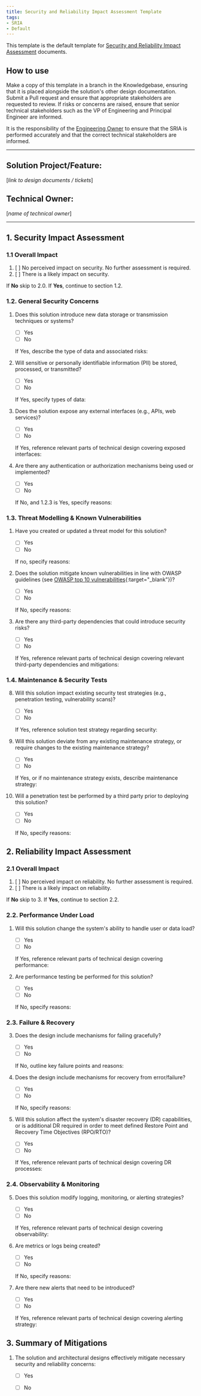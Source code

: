 ```yaml
---
title: Security and Reliability Impact Assessment Template
tags:
- SRIA
- Default
---
```


This template is the default template for [Security and Reliability Impact Assessment](../Governance/Technology-Governance/Security-and-Reliability-Impact-Assessment.md#objective) documents. 

## How to use
Make a copy of this template in a branch in the Knowledgebase, ensuring that it is placed alongside the solution's other design documentation.
Submit a Pull request and ensure that appropriate stakeholders are requested to review. If risks or concerns are raised, ensure that senior technical stakeholders such as the VP of Engineering and Principal Engineer are informed. 

It is the responsibility of the [Engineering Owner](../Governance/Problem-Ownership.md) to ensure that the SRIA is performed accurately and that the correct technical stakeholders are informed. 

---

## Solution Project/Feature:
[_link to design documents / tickets_]

## Technical Owner:
[_name of technical owner_]

---

## 1. Security Impact Assessment

### 1.1 Overall Impact
   1. [ ] No perceived impact on security. No further assessment is required.
   2. [ ] There is a likely impact on security.

If **No** skip to 2.0. If **Yes**, continue to section 1.2.

### 1.2. General Security Concerns

1. Does this solution introduce new data storage or transmission techniques or systems?  
   
     - [ ] Yes  
     - [ ] No
        
    If Yes, describe the type of data and associated risks:

       
2. Will sensitive or personally identifiable information (PII) be stored, processed, or transmitted?  
     - [ ] Yes  
     - [ ] No
        
    If Yes, specify types of data:
   
3. Does the solution expose any external interfaces (e.g., APIs, web services)?  
     - [ ] Yes  
     - [ ] No 
        
    If Yes, reference relevant parts of technical design covering exposed interfaces:
   
1. Are there any authentication or authorization mechanisms being used or implemented?  
     - [ ] Yes  
     - [ ] No
        
    If No, and 1.2.3 is Yes, specify reasons:

### 1.3. Threat Modelling & Known Vulnerabilities

1. Have you created or updated a threat model for this solution?  
     - [ ] Yes  
     - [ ] No
        
    If no, specify reasons:

2. Does the solution mitigate known vulnerabilities in line with OWASP guidelines (see [OWASP top 10 vulnerabilities](https://owasp.org/www-project-top-ten/){:target="_blank"})?  
     - [ ] Yes  
     - [ ] No
        
    If No, specify reasons:

3. Are there any third-party dependencies that could introduce security risks?  
     - [ ] Yes  
     - [ ] No
        
    If Yes, reference relevant parts of technical design covering relevant third-party dependencies and mitigations:

### 1.4. Maintenance & Security Tests

8. Will this solution impact existing security test strategies (e.g., penetration testing, vulnerability scans)?  
     - [ ] Yes  
     - [ ] No 
        
    If Yes, reference solution test strategy regarding security:

9. Will this solution deviate from any existing maintenance strategy, or require changes to the existing maintenance strategy?  
     - [ ] Yes  
     - [ ] No
        
    If Yes, or if no maintenance strategy exists, describe maintenance strategy:

10. Will a penetration test be performed by a third party prior to deploying this solution?  
     - [ ] Yes  
     - [ ] No  

    If No, specify reasons:

## 2. Reliability Impact Assessment

### 2.1 Overall Impact
   1. [ ] No perceived impact on reliability. No further assessment is required.
   2. [ ] There is a likely impact on reliability.

If **No** skip to 3. If **Yes**, continue to section 2.2.

### 2.2. Performance Under Load

1. Will this solution change the system's ability to handle user or data load?  
     - [ ] Yes  
     - [ ] No  

     If Yes, reference relevant parts of technical design covering performance:

2. Are performance testing be performed for this solution?  
     - [ ] Yes  
     - [ ] No

    If No, specify reasons:

### 2.3. Failure & Recovery

3. Does the design include mechanisms for failing gracefully?  
     - [ ] Yes  
     - [ ] No   

     If No, outline key failure points and reasons:

3. Does the design include mechanisms for recovery from error/failure?  
     - [ ] Yes  
     - [ ] No   

     If No, specify reasons:

4. Will this solution affect the system's disaster recovery (DR) capabilities, or is additional DR required in order to meet defined Restore Point and Recovery Time Objectives (RPO/RTO)?  
     - [ ] Yes  
     - [ ] No 

     If Yes, reference relevant parts of technical design covering DR processes:

### 2.4. Observability & Monitoring

5. Does this solution modify logging, monitoring, or alerting strategies?  
     - [ ] Yes  
     - [ ] No  

   If Yes, reference relevant parts of technical design covering observability:

6. Are metrics or logs being created?  
     - [ ] Yes  
     - [ ] No   

   If No, specify reasons:

7. Are there new alerts that need to be introduced?  
     - [ ] Yes  
     - [ ] No  

   If Yes, reference relevant parts of technical design covering alerting strategy:


## 3. Summary of Mitigations

1. The solution and architectural designs effectively mitigate necessary security and reliability concerns: 
     - [ ] Yes  
     - [ ] No  


